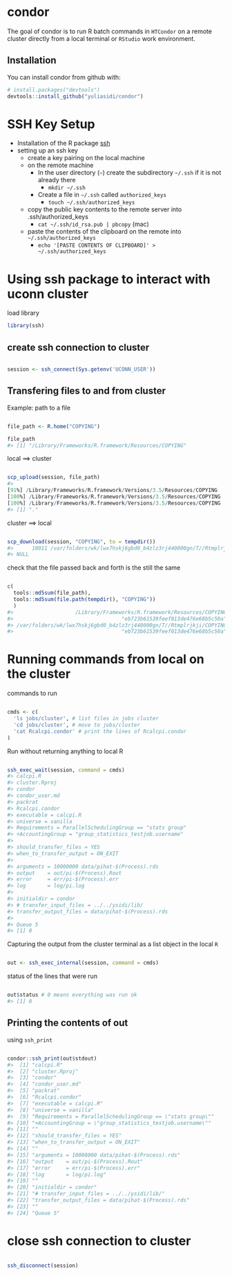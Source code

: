 
<!-- README.md is generated from README.Rmd. Please edit that file -->
condor
======

The goal of condor is to run R batch commands in `HTCondor` on a remote cluster directly from a local terminal or `RStudio` work environment. 

Installation
------------

You can install condor from github with:

``` r
# install.packages("devtools")
devtools::install_github("yuliasidi/condor")
```

SSH Key Setup
=============

  - Installation of the R package [ssh](https://www.github.com/ropensci/ssh)
  - setting up an ssh key
    - create a key pairing on the local machine
    - on the remote machine 
      - In the user directory (`~`) create the subdirectory `~/.ssh` if it is not already there
        - `mkdir ~/.ssh`
      - Create a file in `~/.ssh` called `authorized_keys`
        - `touch ~/.ssh/authorized_keys`
    - copy the public key contents to the remote server into .ssh/authorized_keys
      - `cat ~/.ssh/id_rsa.pub | pbcopy` (mac)
    - paste the contents of the clipboard on the remote into `~/.ssh/authorized_keys`
      - `echo '[PASTE CONTENTS OF CLIPBOARD]' > ~/.ssh/authorized_keys`
      

Using ssh package to interact with uconn cluster
================================================

load library

``` r
library(ssh)
```

create ssh connection to cluster
--------------------------------

``` r

session <- ssh_connect(Sys.getenv('UCONN_USER'))
```

Transfering files to and from cluster
-------------------------------------

Example: path to a file

``` r

file_path <- R.home("COPYING")

file_path
#> [1] "/Library/Frameworks/R.framework/Resources/COPYING"
```

local ==&gt; cluster

``` r

scp_upload(session, file_path)
#> 
[91%] /Library/Frameworks/R.framework/Versions/3.5/Resources/COPYING
[100%] /Library/Frameworks/R.framework/Versions/3.5/Resources/COPYING
[100%] /Library/Frameworks/R.framework/Versions/3.5/Resources/COPYING
#> [1] "."
```

cluster ==&gt; local

``` r

scp_download(session, "COPYING", to = tempdir())
#>      18011 /var/folders/wk/lwx7hskj6gbd0_b4zlz3rj440000gn/T//Rtmplrjkji/COPYING
#> NULL
```

check that the file passed back and forth is the still the same

``` r

c(
  tools::md5sum(file_path),
  tools::md5sum(file.path(tempdir(), "COPYING"))
  )
#>                    /Library/Frameworks/R.framework/Resources/COPYING 
#>                                   "eb723b61539feef013de476e68b5c50a" 
#> /var/folders/wk/lwx7hskj6gbd0_b4zlz3rj440000gn/T//Rtmplrjkji/COPYING 
#>                                   "eb723b61539feef013de476e68b5c50a"
```

Running commands from local on the cluster
==========================================

commands to run

``` r

cmds <- c(
  'ls jobs/cluster', # list files in jobs cluster
  'cd jobs/cluster', # move to jobs/cluster
  'cat Rcalcpi.condor' # print the lines of Rcalcpi.condor
)
```

Run without returning anything to local R

``` r

ssh_exec_wait(session, command = cmds)
#> calcpi.R
#> cluster.Rproj
#> condor
#> condor_user.md
#> packrat
#> Rcalcpi.condor
#> executable = calcpi.R
#> universe = vanilla
#> Requirements = ParallelSchedulingGroup == "stats group"
#> +AccountingGroup = "group_statistics_testjob.username"
#> 
#> should_transfer_files = YES
#> when_to_transfer_output = ON_EXIT
#> 
#> arguments = 10000000 data/pihat-$(Process).rds
#> output    = out/pi-$(Process).Rout
#> error     = err/pi-$(Process).err
#> log       = log/pi.log
#> 
#> initialdir = condor
#> # transfer_input_files = ../../ysidi/lib/
#> transfer_output_files = data/pihat-$(Process).rds
#> 
#> Queue 5
#> [1] 0
```

Capturing the output from the cluster terminal as a list object in the local `R`

``` r

out <- ssh_exec_internal(session, command = cmds)
```

status of the lines that were run

``` r

out$status # 0 means everything was run ok
#> [1] 0
```

Printing the contents of out
----------------------------

using `ssh_print`

``` r

condor::ssh_print(out$stdout)
#>  [1] "calcpi.R"                                                 
#>  [2] "cluster.Rproj"                                            
#>  [3] "condor"                                                   
#>  [4] "condor_user.md"                                           
#>  [5] "packrat"                                                  
#>  [6] "Rcalcpi.condor"                                           
#>  [7] "executable = calcpi.R"                                    
#>  [8] "universe = vanilla"                                       
#>  [9] "Requirements = ParallelSchedulingGroup == \"stats group\""
#> [10] "+AccountingGroup = \"group_statistics_testjob.username\"" 
#> [11] ""                                                         
#> [12] "should_transfer_files = YES"                              
#> [13] "when_to_transfer_output = ON_EXIT"                        
#> [14] ""                                                         
#> [15] "arguments = 10000000 data/pihat-$(Process).rds"           
#> [16] "output    = out/pi-$(Process).Rout"                       
#> [17] "error     = err/pi-$(Process).err"                        
#> [18] "log       = log/pi.log"                                   
#> [19] ""                                                         
#> [20] "initialdir = condor"                                      
#> [21] "# transfer_input_files = ../../ysidi/lib/"                
#> [22] "transfer_output_files = data/pihat-$(Process).rds"        
#> [23] ""                                                         
#> [24] "Queue 5"
```

close ssh connection to cluster
===============================

``` r
      
ssh_disconnect(session)
```
